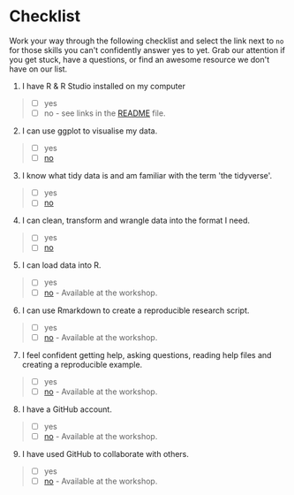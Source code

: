 
# Checklist 
Work your way through the following checklist and select the link next to `no` for those skills you can't confidently answer yes to yet. Grab our attention if you get stuck, have a questions, or find an awesome resource we don't have on our list. 
1. I have R & R Studio installed on my computer 
> - [ ] yes
> - [ ] no - see links in the [README](https://github.com/jesse-jesse/r_intro/blob/master/README.md) file. 
2. I can use ggplot to visualise my data.   
> - [ ] yes   
> - [ ] [no](https://github.com/jesse-jesse/r_intro/blob/master/2.visualisation.md) 
3. I know what tidy data is and am familiar with the term 'the tidyverse'.   
> - [ ] yes   
> - [ ] [no](https://github.com/jesse-jesse/r_intro/blob/master/3.tidydata.md)
4. I can clean, transform and wrangle data into the format I need.
> - [ ] yes   
> - [ ] [no](https://github.com/jesse-jesse/r_intro/blob/master/4.data_transformation.md)    
5. I can load data into R.      
> - [ ] yes   
> - [ ] [no]() - Available at the workshop.  
6. I can use Rmarkdown to create a reproducible research script.   
> - [ ] yes   
> - [ ] [no]() - Available at the workshop.  
7. I feel confident getting help, asking questions, reading help files and creating a reproducible example.      
> - [ ] yes   
> - [ ] [no]()  - Available at the workshop.   
8. I have a GitHub account.   
> - [ ] yes   
> - [ ] [no]() - Available at the workshop.     
9. I have used GitHub to collaborate with others.  
> - [ ] yes   
> - [ ] [no]() - Available at the workshop.   


